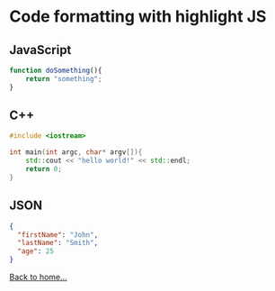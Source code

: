 # Code formatting with highlight JS

## JavaScript

```javascript
function doSomething(){
    return "something";
}
```

## C++

```cxx
#include <iostream>

int main(int argc, char* argv[]){
    std::cout << "hello world!" << std::endl;
    return 0;
}
```

## JSON

```json
{
  "firstName": "John",
  "lastName": "Smith",
  "age": 25
}
```

[Back to home...](../index.md)
